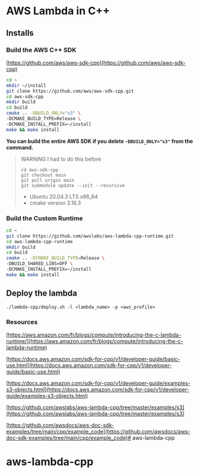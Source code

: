 # AWS Lambda in C++

## Installs

### Build the AWS C++ SDK

[https://github.com/aws/aws-sdk-cpp](https://github.com/aws/aws-sdk-cpp)

```bash
cd ~
mkdir ~/install
git clone https://github.com/aws/aws-sdk-cpp.git
cd aws-sdk-cpp
mkdir build
cd build
cmake .. -DBUILD_ONLY="s3" \
-DCMAKE_BUILD_TYPE=Release \
-DCMAKE_INSTALL_PREFIX=~/install
make && make install
```

**You can build the entire AWS SDK if you delete `-DBUILD_ONLY="s3"` from the command.**

> WARNING I had to do this before
>```
>cd aws-sdk-cpp
>git checkout main
>git pull origin main
>git submodule update --init --recursive
>```
> * Ubuntu 20.04.3 LTS x86_64
> * cmake version 3.16.3
>

### Build the Custom Runtime

```bash
cd ~
git clone https://github.com/awslabs/aws-lambda-cpp-runtime.git
cd aws-lambda-cpp-runtime
mkdir build
cd build
cmake .. -DCMAKE_BUILD_TYPE=Release \
-DBUILD_SHARED_LIBS=OFF \
-DCMAKE_INSTALL_PREFIX=~/install
make && make install
```

## Deploy the lambda 

`./lambda-cpp/deploy.sh -l <lambda_name> -p <aws_profile>`

### Resources

[https://aws.amazon.com/fr/blogs/compute/introducing-the-c-lambda-runtime/](https://aws.amazon.com/fr/blogs/compute/introducing-the-c-lambda-runtime)

[https://docs.aws.amazon.com/sdk-for-cpp/v1/developer-guide/basic-use.html](https://docs.aws.amazon.com/sdk-for-cpp/v1/developer-guide/basic-use.html)

[https://docs.aws.amazon.com/sdk-for-cpp/v1/developer-guide/examples-s3-objects.html](https://docs.aws.amazon.com/sdk-for-cpp/v1/developer-guide/examples-s3-objects.html)

[https://github.com/awslabs/aws-lambda-cpp/tree/master/examples/s3](https://github.com/awslabs/aws-lambda-cpp/tree/master/examples/s3)

[https://github.com/awsdocs/aws-doc-sdk-examples/tree/main/cpp/example_code](https://github.com/awsdocs/aws-doc-sdk-examples/tree/main/cpp/example_code)# aws-lambda-cpp
# aws-lambda-cpp
